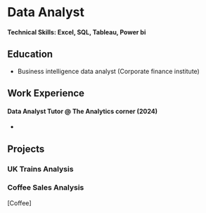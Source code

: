 # Data Analyst

#### Technical Skills: Excel, SQL, Tableau, Power bi

## Education
- Business intelligence data analyst (Corporate finance institute)

## Work Experience
#### Data Analyst Tutor @ The Analytics corner (2024)
- 
## Projects
### UK Trains Analysis 

### Coffee Sales Analysis
[Coffee] 





